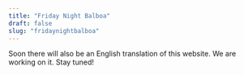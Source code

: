 ```yaml
---
title: "Friday Night Balboa"
draft: false
slug: "fridaynightbalboa"
---
```


Soon there will also be an English translation of this website. We are working on it. Stay tuned!
